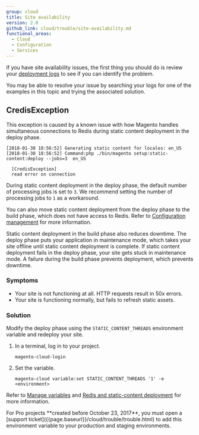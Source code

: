 ```yaml
---
group: cloud
title: Site availability
version: 2.0
github_link: cloud/trouble/site-availability.md
functional_areas:
  - Cloud
  - Configuration
  - Services
---
```


If you have site availability issues, the first thing you should do is review your [deployment logs]({{page.baseurl}}/cloud/trouble/environments-logs.html#log-deploy-log) to see if you can identify the problem.

You may be able to resolve your issue by searching your logs for one of the examples in this topic and trying the associated solution.

## CredisException
This exception is caused by a known issue with how Magento handles simultaneous connections to Redis during static content deployment in the deploy phase.

    [2018-01-30 18:56:52] Generating static content for locales: en_US
    [2018-01-30 18:56:52] Command:php ./bin/magento setup:static-content:deploy --jobs=3  en_US

      [CredisException]
      read error on connection

During static content deployment in the deploy phase, the default number of processing jobs is set to `3`. We recommend setting the number of processing jobs to `1` as a workaround.

You can also move static content deployment from the deploy phase to the build phase, which does not have access to Redis. Refer to [Configuration management](http://devdocs.magento.com/guides/v2.1/cloud/live/sens-data-over.html) for more information.

<div class="bs-callout bs-callout-info" markdown="1">
Static content deployment in the build phase also reduces downtime. The deploy phase puts your application in maintenance mode, which takes your site offline until static content deployment is complete. If static content deployment fails in the deploy phase, your site gets stuck in maintenance mode. A failure during the build phase prevents deployment, which prevents downtime.
</div>

### Symptoms
-   Your site is not functioning at all. HTTP requests result in 50x errors.
-   Your site is functioning normally, but fails to refresh static assets.

### Solution
Modify the deploy phase using the `STATIC_CONTENT_THREADS` environment variable and redeploy your site.

1.  In a terminal, log in to your project.

        magento-cloud-login

1.  Set the variable.

        magento-cloud variable:set STATIC_CONTENT_THREADS '1' -e <environment>

Refer to [Manage variables]({{page.baseurl}}/cloud/env/variables-intro.html) and [Redis and static-content deployment]({{page.baseurl}}/cloud/trouble/redis-troubleshooting.html#static-content) for more information.

<div class="bs-callout bs-callout-info" markdown="1">
For Pro projects **created before October 23, 2017**, you must open a [support ticket]({{page.baseurl}}/cloud/trouble/trouble.html) to add this environment variable to your production and staging environments.
</div>
